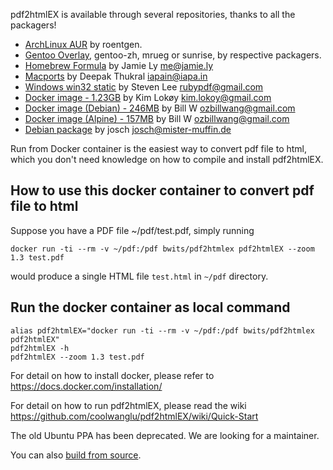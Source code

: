 pdf2htmlEX is available through several repositories, thanks to all the packagers!

 * [ArchLinux AUR](https://aur.archlinux.org/packages/pdf2htmlex-git/) by roentgen.
 * [Gentoo Overlay](http://gpo.zugaina.org/app-text/pdf2htmlex), gentoo-zh, mrueg or sunrise, by respective packagers. 
 * [Homebrew Formula](https://github.com/mxcl/homebrew/blob/master/Library/Formula/pdf2htmlex.rb) by Jamie Ly <me@jamie.ly>
 * [Macports](https://trac.macports.org/browser/trunk/dports/textproc/pdf2htmlex/Portfile) by Deepak Thukral <iapain@iapa.in>
 * [Windows win32 static](http://soft.rubypdf.com/software/pdf2htmlex-windows-verion) by Steven Lee <rubypdf@gmail.com>
 * [Docker image - 1.23GB](https://registry.hub.docker.com/u/klokoy/pdf2htmlex/) by Kim Lokøy <kim.lokoy@gmail.com>
 * [Docker image (Debian) - 246MB](https://hub.docker.com/r/bwits/pdf2htmlex/) by Bill W <ozbillwang@gmail.com>
 * [Docker image (Alpine) - 157MB](https://hub.docker.com/r/bwits/pdf2htmlex-alpine/) by Bill W <ozbillwang@gmail.com>
 * [Debian package](https://packages.debian.org/sid/pdf2htmlex) by josch <josch@mister-muffin.de>

Run from Docker container is the easiest way to convert pdf file to html, which you don't need knowledge on how to compile and install pdf2htmlEX.

## How to use this docker container to convert pdf file to html
Suppose you have a PDF file ~/pdf/test.pdf, simply running

    docker run -ti --rm -v ~/pdf:/pdf bwits/pdf2htmlex pdf2htmlEX --zoom 1.3 test.pdf

would produce a single HTML file `test.html` in `~/pdf` directory.

## Run the docker container as local command

    alias pdf2htmlEX="docker run -ti --rm -v ~/pdf:/pdf bwits/pdf2htmlex pdf2htmlEX"
    pdf2htmlEX -h 
    pdf2htmlEX --zoom 1.3 test.pdf

For detail on how to install docker, please refer to https://docs.docker.com/installation/

For detail on how to run pdf2htmlEX, please read the wiki https://github.com/coolwanglu/pdf2htmlEX/wiki/Quick-Start

The old Ubuntu PPA has been deprecated. We are looking for a maintainer.

You can also [build from source](https://github.com/coolwanglu/pdf2htmlEX/wiki/Building).